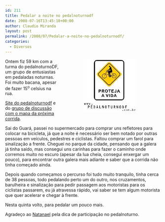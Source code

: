 ```yaml
---
id: 211
title: Pedalar a noite no pedalnoturnodf
date: 2008-07-16T13:45:18+00:00
author: Claudio Miranda
layout: post
permalink: /2008/07/Pedalar-a-noite-no-pedalnoturnodf/
categories:
  - Diversos
---
```

<img src="/resources/claudio/logo_pedalnoturnodf.jpg" alt="Dicas" align="right" hspace="80" />

Ontem fiz 59 km com a turma do pedalnoturnoDF, um grupo de entusiastas em pedaladas noturnas. Foi muito bacana, apesar de fazer 15<sup>o</sup> celsius na rua.

[Site do pedalnoturnodf](http://www.pedalnoturnodf.com.br/) e do [grupo de discussão com o mapa da próxima corrida](http://br.groups.yahoo.com/group/pedalnoturnodf/). 

Sai do Guará, passei no supermercado para comprar uns refletores para colocar na bicicleta, já que a noite é necessário ser bem notado por outras pessoas em veículos, pedestres e ciclistas. Faltou comprar um farol para sinalização a frente. Cheguei no parque da cidade, pensando que a galera já tinha saído, mas consegui uns carinhas para fazer o caminho onde corremos muito no escuro (apesar da lua cheia, consegui enxergar um pouco), para encontrar outra galera mais adiante e saber que a corrida não tinha começado ainda.

Depois quando começamos o percurso foi tudo muito tranquilo, tinha cerca de 38 pessoas, todo pedalando perto um do outro, nos cruzamentos, barulheira e sinalização para pedir passagem aos motoristas para os ciclistas passarem, eu já atravessa rápido, vai saber se tem algum motorista que quer acelerar e chegar à frente.

Nesta quinta volto, para pedalar um pouco mais.

Agradeço ao [Natanael](http://www.natanaelmaia.com/) pela dica de participação no pedalnoturno.